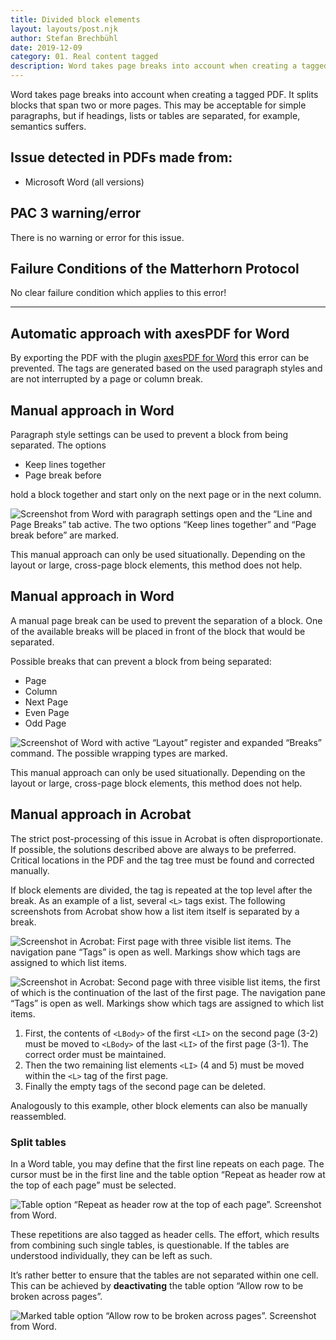 ```yaml
---
title: Divided block elements
layout: layouts/post.njk
author: Stefan Brechbühl
date: 2019-12-09
category: 01. Real content tagged
description: Word takes page breaks into account when creating a tagged PDF. It splits blocks that span two or more pages. This may be acceptable for simple paragraphs, but if headings, lists or tables are separated, for example, semantics suffers.
---
```


Word takes page breaks into account when creating a tagged PDF. It splits blocks that span two or more pages. This may be acceptable for simple paragraphs, but if headings, lists or tables are separated, for example, semantics suffers.

## Issue detected in PDFs made from:

- Microsoft Word (all versions)

## PAC 3 warning/error

There is no warning or error for this issue.

## Failure Conditions of the Matterhorn Protocol

No clear failure condition which applies to this error!

---

## Automatic approach with axesPDF for Word

By exporting the PDF with the plugin [axesPDF for Word](https://www.axes4.com/axespdf-for-word-overview.html) this error can be prevented. The tags are generated based on the used paragraph styles and are not interrupted by a page or column break.

## Manual approach in Word

Paragraph style settings can be used to prevent a block from being separated. The options

- Keep lines together
- Page break before

hold a block together and start only on the next page or in the next column.

![Screenshot from Word with paragraph settings open and the “Line and Page Breaks” tab active. The two options “Keep lines together” and “Page break before” are marked.](src/assets/img/word-paragraph-page-break.png)

<p class="warning">
  This manual approach can only be used situationally. Depending on the layout or large, cross-page
  block elements, this method does not help.
</p>

## Manual approach in Word

A manual page break can be used to prevent the separation of a block. One of the available breaks will be placed in front of the block that would be separated.

Possible breaks that can prevent a block from being separated:

- Page
- Column
- Next Page
- Even Page
- Odd Page

![Screenshot of Word with active “Layout” register and expanded “Breaks” command. The possible wrapping types are marked.](src/assets/img/word-breaks.png)

<p class="warning">
  This manual approach can only be used situationally. Depending on the layout or large, cross-page
  block elements, this method does not help.
</p>

## Manual approach in Acrobat

<p class="warning">
  The strict post-processing of this issue in Acrobat is often disproportionate. If possible, the
  solutions described above are always to be preferred. Critical locations in the PDF and the tag
  tree must be found and corrected manually.
</p>

If block elements are divided, the tag is repeated at the top level after the break. As an example of a list, several `<L>` tags exist. The following screenshots from Acrobat show how a list item itself is separated by a break.

![Screenshot in Acrobat: First page with three visible list items. The navigation pane “Tags” is open as well. Markings show which tags are assigned to which list items.](src/assets/img/acrobat-liste-geteilt-1.png)

![Screenshot in Acrobat: Second page with three visible list items, the first of which is the continuation of the last of the first page. The navigation pane “Tags” is open as well. Markings show which tags are assigned to which list items.](src/assets/img/acrobat-liste-geteilt-2.png)

1. First, the contents of `<LBody>` of the first `<LI>` on the second page (3-2) must be moved to `<LBody>` of the last `<LI>` of the first page (3-1). The correct order must be maintained.
2. Then the two remaining list elements `<LI>` (4 and 5) must be moved within the `<L>` tag of the first page.
3. Finally the empty tags of the second page can be deleted.

Analogously to this example, other block elements can also be manually reassembled.

### Split tables

In a Word table, you may define that the first line repeats on each page. The cursor must be in the first line and the table option “Repeat as header row at the top of each page” must be selected.

![Table option “Repeat as header row at the top of each page”. Screenshot from Word.](src/assets/img/word-table-repeat-header.png)

These repetitions are also tagged as header cells. The effort, which results from combining such single tables, is questionable. If the tables are understood individually, they can be left as such.

It’s rather better to ensure that the tables are not separated within one cell. This can be achieved by **deactivating** the table option “Allow row to be broken across pages”.

![Marked table option “Allow row to be broken across pages”. Screenshot from Word.](src/assets/img/word-table-allow-broken-row.png)
